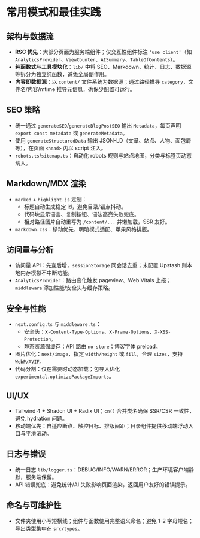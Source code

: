 # 常用模式和最佳实践

## 架构与数据流

- **RSC 优先**：大部分页面为服务端组件；仅交互性组件标注 `'use client'`（如 `AnalyticsProvider`、`ViewCounter`、`AISummary`、`TableOfContents`）。
- **纯函数式与工具模块化**：`lib/` 中将 SEO、Markdown、统计、日志、数据源等拆分为独立纯函数，避免全局副作用。
- **内容即数据源**：以 `content/` 文件系统为数据源；通过路径推导 `category`，文件名/内容/mtime 推导元信息，确保少配置可运行。

## SEO 策略

- 统一通过 `generateSEO`/`generateBlogPostSEO` 输出 `Metadata`，每页声明 `export const metadata` 或 `generateMetadata`。
- 使用 `generateStructuredData` 输出 JSON-LD（文章、站点、人物、面包屑等），在页面 `<head>` 内以 script 注入。
- `robots.ts`/`sitemap.ts`：自动化 robots 规则与站点地图，分类与标签页动态纳入。

## Markdown/MDX 渲染

- `marked` + `highlight.js` 定制：
  - 标题自动生成稳定 id，避免目录/锚点抖动。
  - 代码块显示语言、复制按钮、语法高亮失败兜底。
  - 相对路径图片自动重写为 `/content/...` 并懒加载，SSR 友好。
- `markdown.css`：移动优先、明暗模式适配、苹果风格排版。

## 访问量与分析

- 访问量 API：先查后增，`sessionStorage` 同会话去重；未配置 Upstash 则本地内存模拟不中断功能。
- `AnalyticsProvider`：路由变化触发 pageview、Web Vitals 上报；`middleware` 添加性能/安全头与缓存策略。

## 安全与性能

- `next.config.ts` 与 `middleware.ts`：
  - 安全头：`X-Content-Type-Options`、`X-Frame-Options`、`X-XSS-Protection`。
  - 静态资源强缓存；API 路由 `no-store`；博客字体 preload。
- 图片优化：`next/image`，指定 `width/height` 或 `fill`，合理 `sizes`，支持 `WebP/AVIF`。
- 代码分割：仅在需要时动态加载；包导入优化 `experimental.optimizePackageImports`。

## UI/UX

- Tailwind 4 + Shadcn UI + Radix UI；`cn()` 合并类名确保 SSR/CSR 一致性，避免 hydration 问题。
- 移动端优先：自适应断点、触控目标、排版间距；目录组件提供移动端浮动入口与平滑滚动。

## 日志与错误

- 统一日志 `lib/logger.ts`：DEBUG/INFO/WARN/ERROR；生产环境客户端静默，服务端保留。
- API 错误兜底：避免统计/AI 失败影响页面渲染，返回用户友好的错误提示。

## 命名与可维护性

- 文件夹使用小写短横线；组件与函数使用完整语义命名；避免 1-2 字母短名；导出类型集中在 `src/types`。
